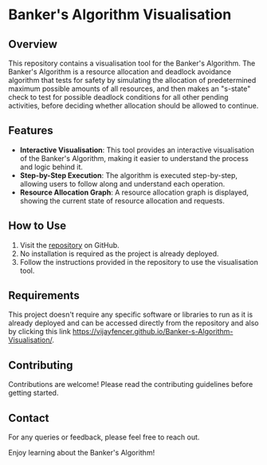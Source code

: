 # Banker's Algorithm Visualisation

## Overview
This repository contains a visualisation tool for the Banker's Algorithm. The Banker's Algorithm is a resource allocation and deadlock avoidance algorithm that tests for safety by simulating the allocation of predetermined maximum possible amounts of all resources, and then makes an "s-state" check to test for possible deadlock conditions for all other pending activities, before deciding whether allocation should be allowed to continue.

## Features
- **Interactive Visualisation**: This tool provides an interactive visualisation of the Banker's Algorithm, making it easier to understand the process and logic behind it.
- **Step-by-Step Execution**: The algorithm is executed step-by-step, allowing users to follow along and understand each operation.
- **Resource Allocation Graph**: A resource allocation graph is displayed, showing the current state of resource allocation and requests.

## How to Use
1. Visit the [repository](https://github.com/VijayFencer/Banker-s-Algorithm-Visualisation) on GitHub.
2. No installation is required as the project is already deployed.
3. Follow the instructions provided in the repository to use the visualisation tool.

## Requirements
This project doesn't require any specific software or libraries to run as it is already deployed and can be accessed directly from the repository and also by clicking this link https://vijayfencer.github.io/Banker-s-Algorithm-Visualisation/.

## Contributing
Contributions are welcome! Please read the contributing guidelines before getting started.


## Contact
For any queries or feedback, please feel free to reach out.

Enjoy learning about the Banker's Algorithm!
